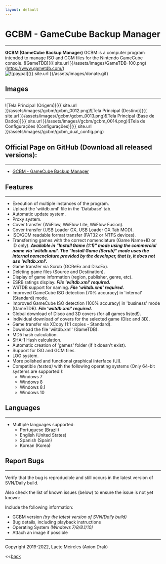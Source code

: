 ```yaml
---
layout: default
---
```


# GCBM - GameCube Backup Manager
* * *
**GCBM (GameCube Backup Manager)** GCBM is a computer program intended to manage ISO and GCM files for the Nintendo GameCube console.
![GameTDB]({{ site.url }}/assets/images/GameTDB-100.png)(https://www.gametdb.com/)
![![paypal]({{ site.url }}/assets/images/donate.gif)](https://www.paypal.com/donate/?hosted_button_id=MP4WGLJHAP8H2)

## Images
* * *
![Tela Principal (Origem)]({{ site.url }}/assets/images//gcbm/gcbm_0012.png)![Tela Principal (Destino)]({{ site.url }}/assets/images//gcbm/gcbm_0013.png)![Tela Principal (Base de Dados)]({{ site.url }}/assets/images//gcbm/gcbm_0014.png)![Tela de Configurações (Configurações)]({{ site.url }}/assets/images//gcbm/gcbm_dual_config.png)

## Official Page on GitHub (Download all released versions):
* * *
* [GCBM - GameCube Backup Manager](https://github.com/AxionDrak/GameCube-Backup-Manager/releases)

## Features
* * *
* Execution of multiple instances of the program.
* Upload the 'wiitdb.xml' file in the 'Database' tab.
* Automatic update system.
* Proxy system.
* Cover transfer (WiiFlow, WiiFlow Lite, WiiFlow Fusion).
* Cover transfer (USB Loader GX, USB Loader GX Tab MOD).
* ISO/GCM readable format transfer (FAT32 or NTFS devices).
* Transferring games with the correct nomenclature (Game Name+ID or ID only). 
***Available in "Install Game (1:1)" mode using the commercial name via 'wiitdb.xml'. The "Install Game (Scrub)" mode uses the internal nomenclature provided by the developer, that is, it does not use 'wiitdb.xml'.***
* Game transfer via Scrub (GCReEx and DiscEx).
* Deleting game files (Source and Destination).
* Display of game information (region, publisher, genre, etc).
* ESRB ratings display. ***File 'wiitdb.xml' required.***
* WiiTDB support for naming. ***File 'wiitdb.xml' required.***
* Improved GameCube ISO detection (70% accuracy) in 'internal' (Standard) mode.
* Improved GameCube ISO detection (100% accuracy) in 'business' mode (GameTDB). ***File 'wiitdb.xml' required.***
* Global download of Disco and 3D covers (for all games listed!).
* Individual download of covers for the selected game (Disc and 3D).
* Game transfer via XCopy (1:1 copies - Standard).
* Download the file 'wiitdb.xml' (GameTDB).
* MD5 hash calculation.
* SHA-1 Hash calculation.
* Automatic creation of 'games' folder (if it doesn't exist).
* Support for ISO and GCM files.
* LOG system.
* More polished and functional graphical interface (UI).
* Compatible _(tested)_ with the following operating systems (Only 64-bit systems are supported!):
  - Windows 7
  - Windows 8
  - Windows 8.1
  - Windows 10

## Languages
* * *
* Multiple languages ​​supported:
  * Portuguese (Brazil)
  * English (United States)
  * Spanish (Spain)
  * Korean (Korea)

## Report Bugs
* * *
Verify that the bug is reproducible and still occurs in the latest version of SVN/Daily build.

Also check the list of known issues (below) to ensure the issue is not yet known:

Include the following information:
* GCBM version _(try the latest version of SVN/Daily build)_
* Bug details, including playback instructions
* Operating System _(Windows 7/8/8.1/10)_
* Attach an image if possible

* * *
Copyright 2019-2022, Laete Meireles (Axion Drak)

<<[back](./)
